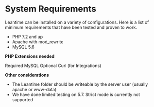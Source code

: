 # System Requirements

Leantime can be installed on a variety of configurations. Here is a list of minimum requirements that have been tested and proven to work.

- PHP 7.2 and up
- Apache with mod_rewrite
- MySQL 5.6 

**PHP Extensions needed**

Required MySQL
Optional Curl (for Integrations)

**Other considerations**

- The Leantime folder should be writeable by the server user (usually apache or www-data)
- We have done limited testing on 5.7. Strict mode is currently not supported
 